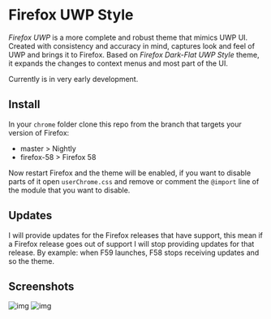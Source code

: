 # Firefox UWP Style

*Firefox UWP* is a more complete and robust theme that mimics UWP UI. Created with consistency and accuracy in mind, captures look and feel of UWP and brings it to Firefox. Based on *Firefox Dark-Flat UWP Style* theme, it expands the changes to context menus and most part of the UI.

Currently is in very early development.

## Install

In your `chrome` folder clone this repo from the branch that targets your version of Firefox:
- master > Nightly
- firefox-58 > Firefox 58

Now restart Firefox and the theme will be enabled, if you want to disable parts of it open `userChrome.css` and remove or comment the `@import` line of the module that you want to disable.

## Updates

I will provide updates for the Firefox releases that have support, this mean if a Firefox release goes out of support I will stop providing updates for that release. By example: when F59 launches, F58 stops receiving updates and so the theme.

## Screenshots

![img](https://puu.sh/zjMCd/0280547365.png)
![img](https://puu.sh/zjMEr/143cceb18f.png)
